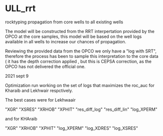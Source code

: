 # ULL_rrt
rocktyping propagation from core wells to all existing wells


The model will be constructed from the RRT interpertation provided by the OPCO at the core samples, this model will be based on the well logs available in all wells to increase our chances of propagation.

Reviewing the provided data from the OPCO we only have a "log with SRT", therefore the process has been to sample this interpretation to the core data ( it has the depth correction applied , but this is CEPSA correction, as the OPCO has not delivered the official one.



2021 sept 9

Optimization run working on the set of logs that maximizes the roc_auc for Kharaib and Lekhwair respctively.

The best cases were for Lekhwaair

"XGR"          "XSRES"        "XRHOB"        "XPHIT"        "res_diff_log" "res_diff_lin" "log_XPERM"  

and for KHAraib

"XGR"       "XRHOB"     "XPHIT"     "log_XPERM" "log_XDRES" "log_XSRES"

